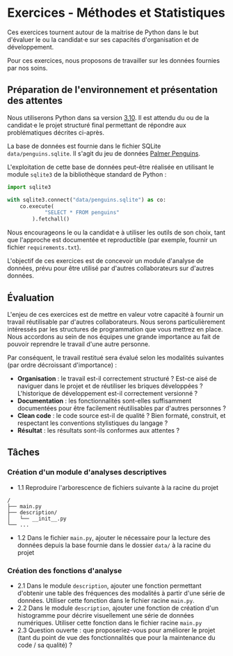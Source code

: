 # Exercices - Méthodes et Statistiques

Ces exercices tournent autour de la maitrise de Python dans le but d'évaluer le ou la candidat·e sur ses capacités d'organisation et de développement.

Pour ces exercices, nous proposons de travailler sur les données fournies par nos soins.

## Préparation de l'environnement et présentation des attentes

Nous utiliserons Python dans sa version [3.10](https://www.python.org/downloads/).
Il est attendu du ou de la candidat·e le projet structuré final permettant de répondre aux problématiques décrites ci-après.

La base de données est fournie dans le fichier SQLite `data/penguins.sqlite`.
Il s'agit du jeu de données [Palmer Penguins](https://allisonhorst.github.io/palmerpenguins/).

L'exploitation de cette base de données peut-être réalisée en utilisant le module `sqlite3` de la bibliothèque standard de Python :

```python
import sqlite3

with sqlite3.connect("data/penguins.sqlite") as co:
    co.execute(
            "SELECT * FROM penguins"
        ).fetchall()
```

Nous encourageons le ou la candidat·e à utiliser les outils de son choix, tant que l'approche est documentée et reproductible (par exemple, fournir un fichier `requirements.txt`).

L'objectif de ces exercices est de concevoir un module d'analyse de données, prévu pour être utilisé par d'autres collaborateurs sur d'autres données.

## Évaluation

L'enjeu de ces exercices est de mettre en valeur votre capacité à fournir un travail réutilisable par d'autres collaborateurs.
Nous serons particulièrement intéressés par les structures de programmation que vous mettrez en place.
Nous accordons au sein de nos équipes une grande importance au fait de pouvoir reprendre le travail d'une autre personne.

Par conséquent, le travail restitué sera évalué selon les modalités suivantes (par ordre décroissant d'importance) :
- **Organisation** : le travail est-il correctement structuré ? Est-ce aisé de naviguer dans le projet et de réutiliser les briques développées ? L'historique de développement est-il correctement versionné ?
- **Documentation** : les fonctionnalités sont-elles suffisamment documentées pour être facilement réutilisables par d'autres personnes ? 
- **Clean code** : le code source est-il de qualité ? Bien formaté, construit, et respectant les conventions stylistiques du langage ?
- **Résultat** : les résultats sont-ils conformes aux attentes ?

## Tâches

### Création d'un module d'analyses descriptives

- 1.1 Reproduire l'arborescence de fichiers suivante à la racine du projet
```text
/
├── main.py
├── description/
│   └── __init__.py
└── ...
```
- 1.2 Dans le fichier `main.py`, ajouter le nécessaire pour la lecture des données depuis la base fournie dans le dossier `data/` à la racine du projet

### Création des fonctions d'analyse

- 2.1 Dans le module `description`, ajouter une fonction permettant d'obtenir une table des fréquences des modalités à partir d'une série de données.
Utiliser cette fonction dans le fichier racine `main.py`.
- 2.2 Dans le module `description`, ajouter une fonction de création d'un histogramme pour décrire visuellement une série de données numériques.
Utiliser cette fonction dans le fichier racine `main.py`
- 2.3 Question ouverte : que proposeriez-vous pour améliorer le projet (tant du point de vue des fonctionnalités que pour la maintenance du code / sa qualité) ?
